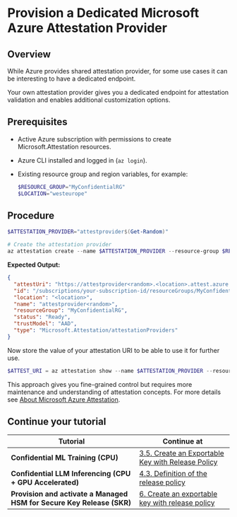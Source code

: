 # Provision a Dedicated Microsoft Azure Attestation Provider

## Overview

While Azure provides shared attestation provider, for some use cases it can be interesting to have a dedicated endpoint.

Your own attestation provider gives you a dedicated endpoint for attestation validation and enables additional customization options.

## Prerequisites

* Active Azure subscription with permissions to create Microsoft.Attestation resources.
* Azure CLI installed and logged in (`az login`).
* Existing resource group and region variables, for example:

  ```powershell
  $RESOURCE_GROUP="MyConfidentialRG"
  $LOCATION="westeurope"
  ```

## Procedure

```powershell
$ATTESTATION_PROVIDER="attestprovider$(Get-Random)"
```

```powershell
# Create the attestation provider
az attestation create --name $ATTESTATION_PROVIDER --resource-group $RESOURCE_GROUP --location $LOCATION
```

**Expected Output:**

```json
{
  "attestUri": "https://attestprovider<random>.<location>.attest.azure.net",
  "id": "/subscriptions/your-subscription-id/resourceGroups/MyConfidentialRG/providers/Microsoft.Attestation/attestationProviders/attestprovider<random>",
  "location": "<location>",
  "name": "attestprovider<random>",
  "resourceGroup": "MyConfidentialRG",
  "status": "Ready",
  "trustModel": "AAD",
  "type": "Microsoft.Attestation/attestationProviders"
}
```

Now store the value of your attestation URI to be able to use it for further use.

```powershell
$ATTEST_URI = az attestation show --name $ATTESTATION_PROVIDER --resource-group $RESOURCE_GROUP --query "attestUri" -o tsv
```

This approach gives you fine-grained control but requires more maintenance and understanding of attestation concepts. For more details see [About Microsoft Azure Attestation](https://learn.microsoft.com/en-us/azure/attestation/overview).

## Continue your tutorial

| Tutorial                               | Continue at                                                                                                                                                                                                      |
| -------------------------------------- | ---------------------------------------------------------------------------------------------------------------------------------------------------------------------------------------------------------------- |
| **Confidential ML Training (CPU)**     | [3.5. Create an Exportable Key with Release Policy](../../tutorials/confidential-ml-training/README.md#35-create-an-exportable-key-with-release-policy) |
| **Confidential LLM Inferencing (CPU + GPU Accelerated)** | [4.3. Definition of the release policy](../../tutorials/confidential-llm-inferencing/README.md#43-definition-of-the-release-policy)                                                                        |
| **Provision and activate a Managed HSM for Secure Key Release (SKR)** | [6. Create an exportable key with release policy](../key-management/Managed-HSM.md#6-create-an-exportable-key-with-the-release-policy)                                                                                                             |
